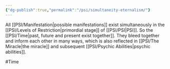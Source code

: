 ```yaml
---
{"dg-publish":true,"permalink":"/psi/simultaneity-eternalism/"}
---
```


All [[PSI/Manifestation\|possible manifestations]] exist simultaneously in the [[PSI/Levels of Restriction\|primordial stage]] of [[PSI/PSI\|PSI]]. So the [[PSI/Time\|past, future and present exist together]]. They bleed together and inform each other in many ways, which is also reflected in [[PSI/The Miracle\|the miracle]] and subsequent [[PSI/Psychic Abilities\|psychic abilities]]. 

#Time